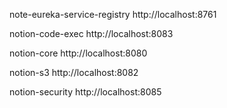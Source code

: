 note-eureka-service-registry http://localhost:8761

notion-code-exec http://localhost:8083

notion-core http://localhost:8080

notion-s3 http://localhost:8082

notion-security http://localhost:8085
